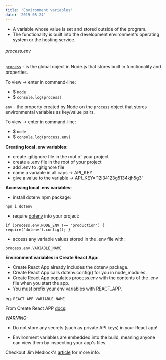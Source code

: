 ```yaml
---
title: 'Environment variables'
date: '2019-08-24'
---
```


- A variable whose value is set and stored outside of the program.
- The functionality is built into the development environment's operating system or the hosting service.

###### process.env

[`process`](https://nodejs.org/dist/latest-v8.x/docs/api/process.html) - is the global object in Node.js that stores built in functionality and properties.

To view -> enter in command-line:

- $ `node`
- $ `console.log(process)`

`env` - the property created by Node on the `process` object that stores environmental variables as key/value pairs.

To view -> enter in command-line:

- $ `node`
- $ `console.log(process.env)`

**Creating local .env variables:**

- create .gitignore file in the root of your project
- create a .env file in the root of your project
- add .env to .gitignore file
- name a variable in all caps -> API_KEY
- give a value to the variable -> API_KEY='12i34123g5134kjh5g3'

**Accessing local .env variables:**

- install dotenv npm package:

`npn i dotenv`

- require [dotenv](https://www.npmjs.com/package/dotenv) into your project:

`if (process.env.NODE_ENV !== 'production') { require('dotenv').config(); }`

- access any variable values stored in the .env file with:

`process.env.VARIABLE_NAME`

**Environment variables in Create React App:**

- Create React App already includes the dotenv package.
- Create React App calls dotenv.config() for you in node_modules.
- Create React App populates process.env with the contents of the .env file when you start the app.
- You must prefix your env variables with REACT_APP.

eg. `REACT_APP_VARIABLE_NAME`

From Create React APP [docs](https://create-react-app.dev/docs/adding-custom-environment-variables):

_WARNING:_ 

- Do not store any secrets (such as private API keys) in your React app!

- Environment variables are embedded into the build, meaning anyone can view them by inspecting your app's files.

Checkout Jim Medlock's [article](https://medium.com/chingu/protect-application-assets-how-to-secure-your-secrets-a4165550c5fb) for more info.
